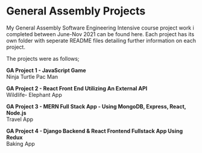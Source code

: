 # General Assembly Projects

My General Assembly Software Engineering Intensive course project work i completed between June-Nov 2021 can be found here. Each project has its own folder with seperate README files detailing further information on each project.

The projects were as follows;

**GA Project 1 - JavaScript Game** <br>
Ninja Turtle Pac Man

**GA Project 2 - React Front End Utilizing An External API** <br>
Wildlife- Elephant App

**GA Project 3 - MERN Full Stack App - Using MongoDB, Express, React, Node.js** <br>
Travel App

**GA Project 4 - Django Backend & React Frontend Fullstack App Using Redux** <br>
Baking App
